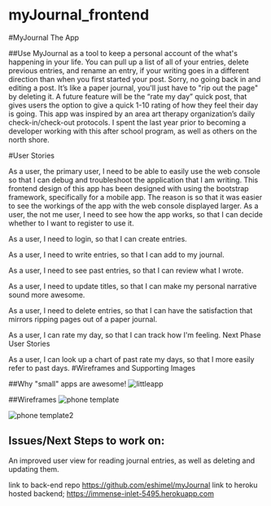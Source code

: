 # myJournal_frontend
#MyJournal The App

##Use MyJournal as a tool to keep a personal account of the what's happening in your life.  You can  pull up a list of all of your entries, delete previous entries, and rename an entry, if your writing goes in a different direction than when you first started your post.  Sorry, no going back in and editing a post.  It’s like a paper journal, you'll just have to "rip out the page" by deleting it.  A future feature will be the “rate my day” quick post, that gives users the option to give a quick 1-10 rating of how they feel their day is going.
This app was inspired by an area art therapy organization’s daily check-in/check-out protocols.  I spent the last year prior to becoming a developer working with this after school program, as well as others on the north shore.

#User Stories

As a user, the primary user, I need to be able to easily use the web console so that I can debug and troubleshoot the application that I am writing.
This frontend design of this app has been designed with using the bootstrap framework, specifically for a mobile app.  The reason is so that it was easier to see the workings of the app with the web console displayed larger.
As a user, the not me user, I need to see how the app works, so that I can decide whether to I want to register to use it.

As a user, I need to login, so that I can create entries.

As a user, I need to write entries, so that I can add to my journal.

As a user, I need to see past entries, so that I can review what I wrote.

As a user, I need to update titles, so that I can make my personal narrative sound more awesome.


As a user, I need to delete entries, so that I can have the satisfaction that mirrors ripping pages out of a paper  journal.



As a user, I can rate my day, so that I can track how I'm feeling.
Next Phase User Stories

As a user, I can look up a chart of past rate my days, so that I more easily refer to past days.
#Wireframes and Supporting Images

##Why "small" apps are awesome!
![littleapp](https://cloud.githubusercontent.com/assets/14185415/11752623/a2c56de4-a00e-11e5-811f-2f33454f55f3.jpg)


##Wireframes
![phone template](https://cloud.githubusercontent.com/assets/14185415/11752382/4acd45fe-a00d-11e5-8602-d1b7d66430c8.jpg)

![phone template2](https://cloud.githubusercontent.com/assets/14185415/11752385/52b3cac2-a00d-11e5-834d-240a1e1aad43.jpg)

## Issues/Next Steps to work on:

An improved user view for reading journal entries, as well as deleting and updating them.


link to back-end repo  https://github.com/eshimel/myJournal
link to heroku hosted backend;  https://immense-inlet-5495.herokuapp.com
